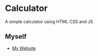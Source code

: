 # Calculator
A simple calculator using HTML CSS and JS

## Myself

- [My Website](https://daemonstark.ezyro.com)
